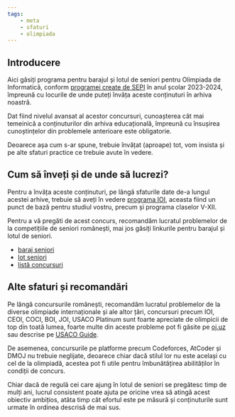 ```yaml
---
tags:
    - meta
    - sfaturi
    - olimpiada
---
```


## Introducere

Aici găsiți programa pentru barajul și lotul de seniori pentru Olimpiada de
Informatică, conform [programei create de
SEPI](https://sepi.ro/assets/upload-file/oni2024/Programa%20pentru%20olimpiada%20de%20informatica_gimnaziu%20si%20liceu.pdf)
în anul școlar 2023-2024, împreună cu locurile de unde puteți învăța aceste
conținuturi în arhiva noastră.

Dat fiind nivelul avansat al acestor concursuri, cunoașterea cât mai temeinică a
conținuturilor din arhiva educațională, împreună cu însușirea cunoștințelor din
problemele anterioare este obligatorie.

Deoarece așa cum s-ar spune, trebuie învățat (aproape) tot, vom insista și pe
alte sfaturi practice ce trebuie avute în vedere.

## Cum să înveți și de unde să lucrezi?

Pentru a învăța aceste conținuturi, pe lângă sfaturile date de-a lungul acestei
arhive, trebuie să aveți în vedere [programa
IOI](https://ioinformatics.org/files/ioi-syllabus-2024.pdf), aceasta fiind un
punct de bază pentru studiul vostru, precum și programa claselor V-XII.

Pentru a vă pregăti de acest concurs, recomandăm lucratul problemelor de la
competițiile de seniori românești, mai jos găsiți linkurile pentru barajul și
lotul de seniori.

- [baraj seniori](https://kilonova.ro/problem_lists/516)
- [lot seniori](https://kilonova.ro/problem_lists/225)
- [listă concursuri](../mediu/contest-list.md)

## Alte sfaturi și recomandări

Pe lângă concursurile românești, recomandăm lucratul problemelor de la diverse
olimpiade internaționale și ale altor țări, concursuri precum IOI, CEOI, COCI,
BOI, JOI, USACO Platinum sunt foarte apreciate de olimpicii de top din toată
lumea, foarte multe din aceste probleme pot fi găsite pe
[oj.uz](https://oj.uz/problems/source) sau descrise pe [USACO
Guide](https://usaco.guide/general/olympiads).

De asemenea, concursurile pe platforme precum Codeforces, AtCoder și DMOJ nu
trebuie neglijate, deoarece chiar dacă stilul lor nu este același cu cel de la
olimpiadă, acestea pot fi utile pentru îmbunătățirea abilităților în condiții de
concurs.

Chiar dacă de regulă cei care ajung în lotul de seniori se pregătesc timp de
mulți ani, lucrul consistent poate ajuta pe oricine vrea să atingă acest
obiectiv ambițios, atâta timp cât efortul este pe măsură și conținuturile sunt
urmate în ordinea descrisă de mai sus.
